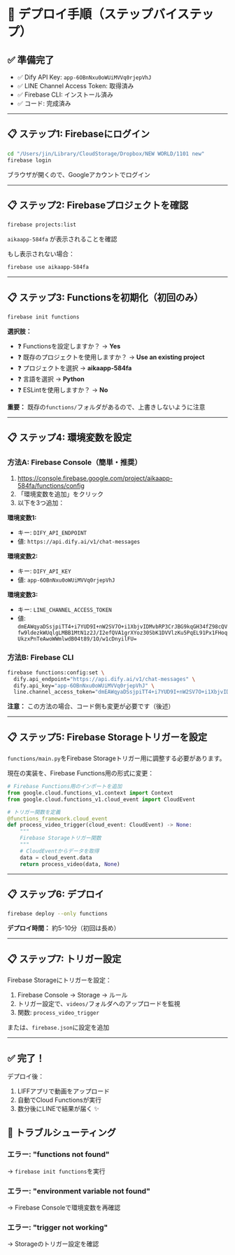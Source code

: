 # 🚀 デプロイ手順（ステップバイステップ）

## ✅ 準備完了

- ✅ Dify API Key: `app-6OBnNxu0oWUiMVVq0rjepVhJ`
- ✅ LINE Channel Access Token: 取得済み
- ✅ Firebase CLI: インストール済み
- ✅ コード: 完成済み

---

## 📋 ステップ1: Firebaseにログイン

```bash
cd "/Users/jin/Library/CloudStorage/Dropbox/NEW WORLD/1101 new"
firebase login
```

ブラウザが開くので、Googleアカウントでログイン

---

## 📋 ステップ2: Firebaseプロジェクトを確認

```bash
firebase projects:list
```

`aikaapp-584fa` が表示されることを確認

もし表示されない場合：
```bash
firebase use aikaapp-584fa
```

---

## 📋 ステップ3: Functionsを初期化（初回のみ）

```bash
firebase init functions
```

**選択肢：**
- ❓ Functionsを設定しますか？ → **Yes**
- ❓ 既存のプロジェクトを使用しますか？ → **Use an existing project**
- ❓ プロジェクトを選択 → **aikaapp-584fa**
- ❓ 言語を選択 → **Python**
- ❓ ESLintを使用しますか？ → **No**

**重要：** 既存の`functions/`フォルダがあるので、上書きしないように注意

---

## 📋 ステップ4: 環境変数を設定

### 方法A: Firebase Console（簡単・推奨）

1. https://console.firebase.google.com/project/aikaapp-584fa/functions/config
2. 「環境変数を追加」をクリック
3. 以下を3つ追加：

**環境変数1:**
- キー: `DIFY_API_ENDPOINT`
- 値: `https://api.dify.ai/v1/chat-messages`

**環境変数2:**
- キー: `DIFY_API_KEY`
- 値: `app-6OBnNxu0oWUiMVVq0rjepVhJ`

**環境変数3:**
- キー: `LINE_CHANNEL_ACCESS_TOKEN`
- 値: `dmEAWqyaDSsjpiTT4+i7YUD9I+nW2SV7O+i1XbjvIDMvbRP3CrJBG9kqGH34fZ98cQVfw9ldezkWUqlgLMBB1MtN1z2J/I2efQVA1grXYoz30SbK1DVVlzKu5PqEL91Px1FHoqUkzxPnTeAwoWWmlwdB04t89/1O/w1cDnyilFU=`

### 方法B: Firebase CLI

```bash
firebase functions:config:set \
  dify.api_endpoint="https://api.dify.ai/v1/chat-messages" \
  dify.api_key="app-6OBnNxu0oWUiMVVq0rjepVhJ" \
  line.channel_access_token="dmEAWqyaDSsjpiTT4+i7YUD9I+nW2SV7O+i1XbjvIDMvbRP3CrJBG9kqGH34fZ98cQVfw9ldezkWUqlgLMBB1MtN1z2J/I2efQVA1grXYoz30SbK1DVVlzKu5PqEL91Px1FHoqUkzxPnTeAwoWWmlwdB04t89/1O/w1cDnyilFU="
```

**注意：** この方法の場合、コード側も変更が必要です（後述）

---

## 📋 ステップ5: Firebase Storageトリガーを設定

`functions/main.py`をFirebase Storageトリガー用に調整する必要があります。

現在の実装を、Firebase Functions用の形式に変更：

```python
# Firebase Functions用のインポートを追加
from google.cloud.functions_v1.context import Context
from google.cloud.functions_v1.cloud_event import CloudEvent

# トリガー関数を定義
@functions_framework.cloud_event
def process_video_trigger(cloud_event: CloudEvent) -> None:
    """
    Firebase Storageトリガー関数
    """
    # CloudEventからデータを取得
    data = cloud_event.data
    return process_video(data, None)
```

---

## 📋 ステップ6: デプロイ

```bash
firebase deploy --only functions
```

**デプロイ時間：** 約5-10分（初回は長め）

---

## 📋 ステップ7: トリガー設定

Firebase Storageにトリガーを設定：

1. Firebase Console → Storage → ルール
2. トリガー設定で、`videos/`フォルダへのアップロードを監視
3. 関数: `process_video_trigger`

または、`firebase.json`に設定を追加

---

## ✅ 完了！

デプロイ後：
1. LIFFアプリで動画をアップロード
2. 自動でCloud Functionsが実行
3. 数分後にLINEで結果が届く ✨

## 🐛 トラブルシューティング

### エラー: "functions not found"
→ `firebase init functions`を実行

### エラー: "environment variable not found"
→ Firebase Consoleで環境変数を再確認

### エラー: "trigger not working"
→ Storageのトリガー設定を確認

